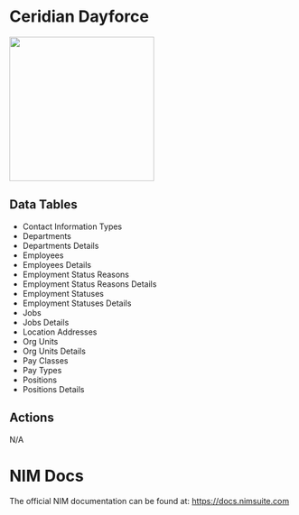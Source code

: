 # Ceridian Dayforce

<img src="https://github.com/Tools4ever-NIM/NIM-System-REST-Ceridian-Dayforce/assets/24281600/1df70a98-29b3-462b-9061-81c8273e1825" width="256px" />

## Data Tables
- Contact Information Types
- Departments
- Departments Details
- Employees
- Employees Details
- Employment Status Reasons
- Employment Status Reasons Details
- Employment Statuses
- Employment Statuses Details
- Jobs
- Jobs Details
- Location Addresses
- Org Units
- Org Units Details
- Pay Classes
- Pay Types
- Positions
- Positions Details


## Actions
N/A

# NIM Docs
The official NIM documentation can be found at: https://docs.nimsuite.com

